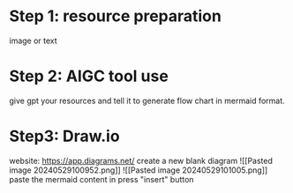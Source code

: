 # Step 1: resource preparation
image or text 

# Step 2: AIGC tool use
give gpt your resources and tell it to generate flow chart in mermaid format.

# Step3: Draw.io 
website: https://app.diagrams.net/
create a new blank diagram
![[Pasted image 20240529100952.png]]
![[Pasted image 20240529101005.png]]
paste the mermaid content in
press "insert" button